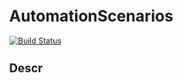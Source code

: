 AutomationScenarios
===================

[![Build Status](https://travis-ci.org/matgou/AutomationScenarioAPI.svg?branch=master)](https://travis-ci.org/matgou/AutomationScenarioAPI)

## Descr
